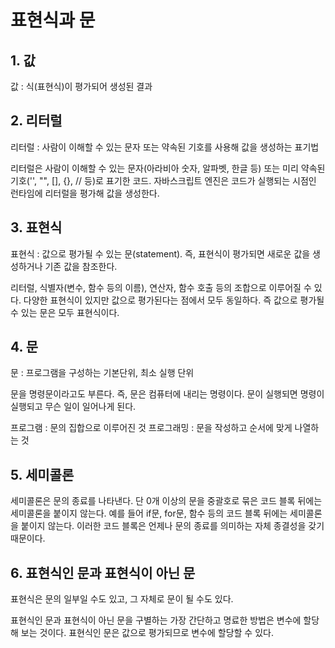 # 표현식과 문

## 1. 값

값 : 식(표현식)이 평가되어 생성된 결과

## 2. 리터럴

리터럴 : 사람이 이해할 수 있는 문자 또는 약속된 기호를 사용해 값을 생성하는 표기법

리터럴은 사람이 이해할 수 있는 문자(아라비아 숫자, 알파벳, 한글 등) 또는 미리 약속된 기호('', "", [], {}, // 등)로 표기한 코드. 자바스크립트 엔진은 코드가 실행되는 시점인 런타임에 리터럴을 평가해 값을 생성한다.

## 3. 표현식

표현식 : 값으로 평가될 수 있는 문(statement). 즉, 표현식이 평가되면 새로운 값을 생성하거나 기존 값을 참조한다.

리터럴, 식별자(변수, 함수 등의 이름), 연산자, 함수 호출 등의 조합으로 이루어질 수 있다. 다양한 표현식이 있지만 값으로 평가된다는 점에서 모두 동일하다. 즉 값으로 평가될 수 있는 문은 모두 표현식이다.

## 4. 문

문 : 프로그램을 구성하는 기본단위, 최소 실행 단위

문을 명령문이라고도 부른다. 즉, 문은 컴퓨터에 내리는 명령이다. 문이 실행되면 명령이 실행되고 무슨 일이 일어나게 된다.

프로그램 : 문의 집합으로 이루어진 것
프로그래밍 : 문을 작성하고 순서에 맞게 나열하는 것

## 5. 세미콜론

세미콜론은 문의 종료를 나타낸다. 단 0개 이상의 문을 중괄호로 묶은 코드 블록 뒤에는 세미콜론을 붙이지 않는다. 예를 들어 if문, for문, 함수 등의 코드 블록 뒤에는 세미콜론을 붙이지 않는다. 이러한 코드 블록은 언제나 문의 종료를 의미하는 자체 종결성을 갖기 때문이다.

## 6. 표현식인 문과 표현식이 아닌 문

표현식은 문의 일부일 수도 있고, 그 자체로 문이 될 수도 있다.

표현식인 문과 표현식이 아닌 문을 구별하는 가장 간단하고 명료한 방법은 변수에 할당해 보는 것이다. 표현식인 문은 값으로 평가되므로 변수에 할당할 수 있다.

